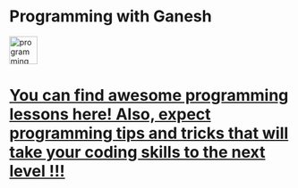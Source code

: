 # Programming with Ganesh


<a href="https://www.youtube.com/channel/UCXhvVTaw3a8onPxwv2TbwUw" target="blank"><img align="center" src="https://cdn.jsdelivr.net/npm/simple-icons@3.0.1/icons/youtube.svg" alt="programming with ganesh" height="50" width="50" /><h1>You can find awesome programming lessons here! Also, expect programming tips and tricks that will take your coding skills to the next level !!!</h1></a>
